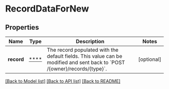# RecordDataForNew

## Properties
Name | Type | Description | Notes
------------ | ------------- | ------------- | -------------
**record** | [****](.md) | The record populated with the default fields. This value can be modified and sent back to &#x60;POST /{owner}/records/{type}&#x60;. | [optional] 

[[Back to Model list]](../../README.md#documentation-for-models) [[Back to API list]](../../README.md#documentation-for-api-endpoints) [[Back to README]](../../README.md)


